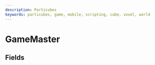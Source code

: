 ```yaml
---
description: Particubes
keywords: particubes, game, mobile, scripting, cube, voxel, world
---
```


# GameMaster

## Fields

